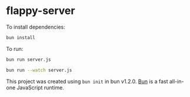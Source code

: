 # flappy-server

To install dependencies:

```bash
bun install
```

To run:

```bash
bun run server.js

bun run --watch server.js
```

This project was created using `bun init` in bun v1.2.0. [Bun](https://bun.sh) is a fast all-in-one JavaScript runtime.
